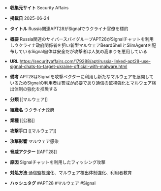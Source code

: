 - **収集元サイト**
Security Affairs

- **掲載日**
2025-06-24

- **タイトル**
Russia関連APT28がSignalでウクライナ官僚を標的

- **概要**
Russia関連のサイバースパイグループAPT28がSignalチャットを利用しウクライナ政府関係者を狙い新型マルウェアBeardShellとSlimAgentを配布しているSignal自体は安全だが攻撃者は人気の高まりを悪用している

- **URL**
https://securityaffairs.com/179288/apt/russia-linked-apt28-use-signal-chats-to-target-ukraine-official-with-malware.html

- **備考**
APT28はSignalを攻撃ベクターに利用し新たなマルウェアを展開しているためSignalの利用者は警戒が必要であり通信の監視強化とマルウェア検出体制の強化を推奨する

- **分類**
[[マルウェア]]

- **組織名**
ウクライナ政府

- **業種**
[[公務]]

- **攻撃手口**
[[マルウェア]]

- **攻撃影響**
マルウェア感染

- **脅威アクター**
[[APT28]]

- **原因**
Signalチャットを利用したフィッシング攻撃

- **対処方法**
通信監視強化、マルウェア検出体制強化、利用者教育

- **ハッシュタグ**
#APT28 #マルウェア #Signal
